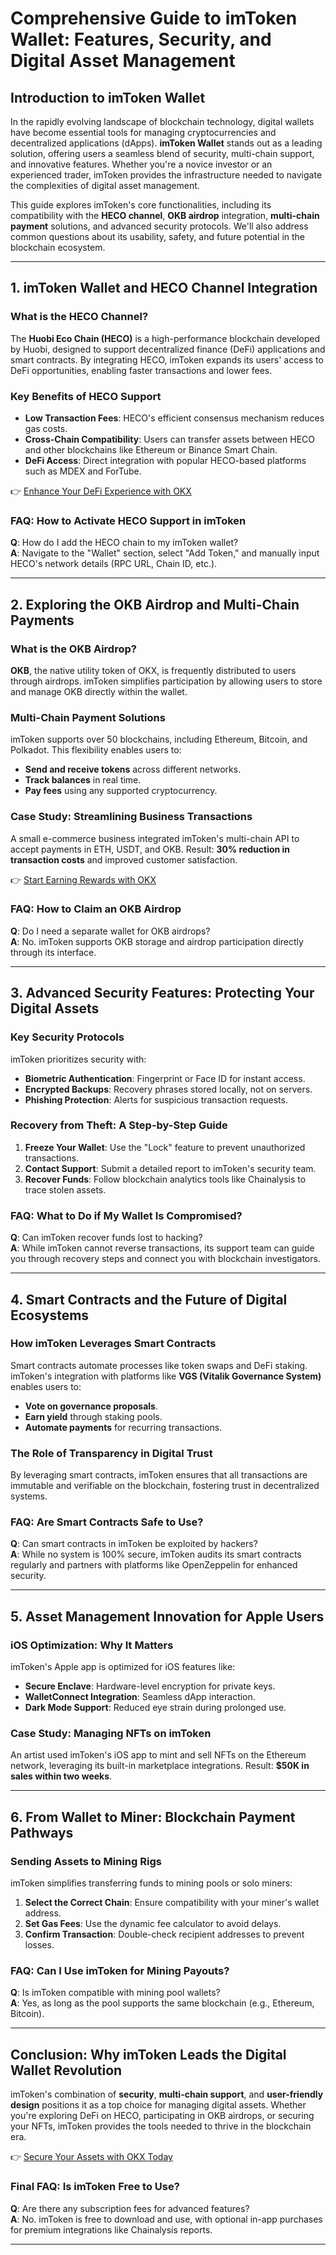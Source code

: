 # Comprehensive Guide to imToken Wallet: Features, Security, and Digital Asset Management  

## Introduction to imToken Wallet  
In the rapidly evolving landscape of blockchain technology, digital wallets have become essential tools for managing cryptocurrencies and decentralized applications (dApps). **imToken Wallet** stands out as a leading solution, offering users a seamless blend of security, multi-chain support, and innovative features. Whether you're a novice investor or an experienced trader, imToken provides the infrastructure needed to navigate the complexities of digital asset management.  

This guide explores imToken's core functionalities, including its compatibility with the **HECO channel**, **OKB airdrop** integration, **multi-chain payment** solutions, and advanced security protocols. We'll also address common questions about its usability, safety, and future potential in the blockchain ecosystem.  

---

## 1. imToken Wallet and HECO Channel Integration  

### What is the HECO Channel?  
The **Huobi Eco Chain (HECO)** is a high-performance blockchain developed by Huobi, designed to support decentralized finance (DeFi) applications and smart contracts. By integrating HECO, imToken expands its users' access to DeFi opportunities, enabling faster transactions and lower fees.  

### Key Benefits of HECO Support  
- **Low Transaction Fees**: HECO's efficient consensus mechanism reduces gas costs.  
- **Cross-Chain Compatibility**: Users can transfer assets between HECO and other blockchains like Ethereum or Binance Smart Chain.  
- **DeFi Access**: Direct integration with popular HECO-based platforms such as MDEX and ForTube.  

👉 [Enhance Your DeFi Experience with OKX](https://bit.ly/okx-bonus)  

### FAQ: How to Activate HECO Support in imToken  
**Q**: How do I add the HECO chain to my imToken wallet?  
**A**: Navigate to the "Wallet" section, select "Add Token," and manually input HECO's network details (RPC URL, Chain ID, etc.).  

---

## 2. Exploring the OKB Airdrop and Multi-Chain Payments  

### What is the OKB Airdrop?  
**OKB**, the native utility token of OKX, is frequently distributed to users through airdrops. imToken simplifies participation by allowing users to store and manage OKB directly within the wallet.  

### Multi-Chain Payment Solutions  
imToken supports over 50 blockchains, including Ethereum, Bitcoin, and Polkadot. This flexibility enables users to:  
- **Send and receive tokens** across different networks.  
- **Track balances** in real time.  
- **Pay fees** using any supported cryptocurrency.  

### Case Study: Streamlining Business Transactions  
A small e-commerce business integrated imToken's multi-chain API to accept payments in ETH, USDT, and OKB. Result: **30% reduction in transaction costs** and improved customer satisfaction.  

👉 [Start Earning Rewards with OKX](https://bit.ly/okx-bonus)  

### FAQ: How to Claim an OKB Airdrop  
**Q**: Do I need a separate wallet for OKB airdrops?  
**A**: No. imToken supports OKB storage and airdrop participation directly through its interface.  

---

## 3. Advanced Security Features: Protecting Your Digital Assets  

### Key Security Protocols  
imToken prioritizes security with:  
- **Biometric Authentication**: Fingerprint or Face ID for instant access.  
- **Encrypted Backups**: Recovery phrases stored locally, not on servers.  
- **Phishing Protection**: Alerts for suspicious transaction requests.  

### Recovery from Theft: A Step-by-Step Guide  
1. **Freeze Your Wallet**: Use the "Lock" feature to prevent unauthorized transactions.  
2. **Contact Support**: Submit a detailed report to imToken's security team.  
3. **Recover Funds**: Follow blockchain analytics tools like Chainalysis to trace stolen assets.  

### FAQ: What to Do if My Wallet Is Compromised?  
**Q**: Can imToken recover funds lost to hacking?  
**A**: While imToken cannot reverse transactions, its support team can guide you through recovery steps and connect you with blockchain investigators.  

---

## 4. Smart Contracts and the Future of Digital Ecosystems  

### How imToken Leverages Smart Contracts  
Smart contracts automate processes like token swaps and DeFi staking. imToken's integration with platforms like **VGS (Vitalik Governance System)** enables users to:  
- **Vote on governance proposals**.  
- **Earn yield** through staking pools.  
- **Automate payments** for recurring transactions.  

### The Role of Transparency in Digital Trust  
By leveraging smart contracts, imToken ensures that all transactions are immutable and verifiable on the blockchain, fostering trust in decentralized systems.  

### FAQ: Are Smart Contracts Safe to Use?  
**Q**: Can smart contracts in imToken be exploited by hackers?  
**A**: While no system is 100% secure, imToken audits its smart contracts regularly and partners with platforms like OpenZeppelin for enhanced security.  

---

## 5. Asset Management Innovation for Apple Users  

### iOS Optimization: Why It Matters  
imToken's Apple app is optimized for iOS features like:  
- **Secure Enclave**: Hardware-level encryption for private keys.  
- **WalletConnect Integration**: Seamless dApp interaction.  
- **Dark Mode Support**: Reduced eye strain during prolonged use.  

### Case Study: Managing NFTs on imToken  
An artist used imToken's iOS app to mint and sell NFTs on the Ethereum network, leveraging its built-in marketplace integrations. Result: **$50K in sales within two weeks**.  

---

## 6. From Wallet to Miner: Blockchain Payment Pathways  

### Sending Assets to Mining Rigs  
imToken simplifies transferring funds to mining pools or solo miners:  
1. **Select the Correct Chain**: Ensure compatibility with your miner's wallet address.  
2. **Set Gas Fees**: Use the dynamic fee calculator to avoid delays.  
3. **Confirm Transaction**: Double-check recipient addresses to prevent losses.  

### FAQ: Can I Use imToken for Mining Payouts?  
**Q**: Is imToken compatible with mining pool wallets?  
**A**: Yes, as long as the pool supports the same blockchain (e.g., Ethereum, Bitcoin).  

---

## Conclusion: Why imToken Leads the Digital Wallet Revolution  

imToken's combination of **security**, **multi-chain support**, and **user-friendly design** positions it as a top choice for managing digital assets. Whether you're exploring DeFi on HECO, participating in OKB airdrops, or securing your NFTs, imToken provides the tools needed to thrive in the blockchain era.  

👉 [Secure Your Assets with OKX Today](https://bit.ly/okx-bonus)  

### Final FAQ: Is imToken Free to Use?  
**Q**: Are there any subscription fees for advanced features?  
**A**: No. imToken is free to download and use, with optional in-app purchases for premium integrations like Chainalysis reports.  

---
